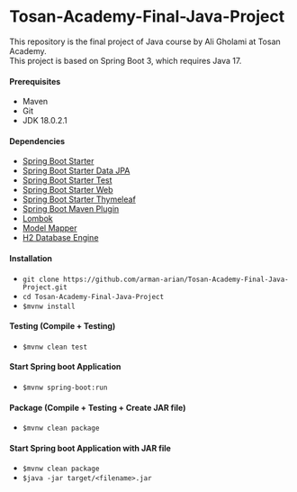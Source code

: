 # Tosan-Academy-Final-Java-Project
This repository is the final project of Java course by Ali Gholami at Tosan Academy.\
This project is based on Spring Boot 3, which requires Java 17.

#### Prerequisites
* Maven
* Git
* JDK 18.0.2.1

#### Dependencies
* [Spring Boot Starter](https://mvnrepository.com/artifact/org.springframework.boot/spring-boot-starter)
* [Spring Boot Starter Data JPA](https://mvnrepository.com/artifact/org.springframework.boot/spring-boot-starter-data-jpa)
* [Spring Boot Starter Test](https://mvnrepository.com/artifact/org.springframework.boot/spring-boot-starter-test)
* [Spring Boot Starter Web](https://mvnrepository.com/artifact/org.springframework.boot/spring-boot-starter-web) 
* [Spring Boot Starter Thymeleaf](https://mvnrepository.com/artifact/org.springframework.boot/spring-boot-starter-thymeleaf)
* [Spring Boot Maven Plugin](https://mvnrepository.com/artifact/org.springframework.boot/spring-boot-maven-plugin)
* [Lombok](https://mvnrepository.com/artifact/org.projectlombok/lombok)
* [Model Mapper](https://mvnrepository.com/artifact/org.modelmapper/modelmapper)
* [H2 Database Engine](https://mvnrepository.com/artifact/com.h2database/h2)

#### Installation
* `git clone https://github.com/arman-arian/Tosan-Academy-Final-Java-Project.git`
* `cd Tosan-Academy-Final-Java-Project`
* `$mvnw install`

#### Testing (Compile + Testing)
* `$mvnw clean test`

#### Start Spring boot Application
* `$mvnw spring-boot:run`

#### Package (Compile + Testing + Create JAR file)
* `$mvnw clean package`

#### Start Spring boot Application with JAR file
* `$mvnw clean package`
* `$java -jar target/<filename>.jar`